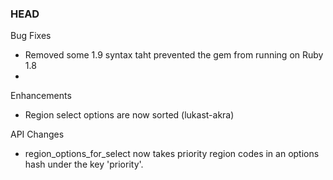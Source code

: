 ### HEAD

Bug Fixes

* Removed some 1.9 syntax taht prevented the gem from running on Ruby 1.8
*
Enhancements

* Region select options are now sorted (lukast-akra)

API Changes

* region_options_for_select now takes priority region codes in an options hash
  under the key 'priority'.
